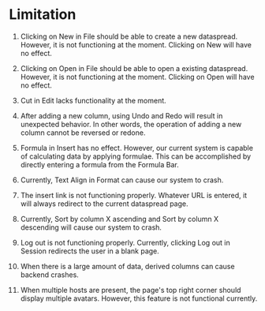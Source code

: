 # Limitation

1. Clicking on New in File should be able to create a new dataspread. However, it is not functioning at the moment. Clicking on New will have no effect.

2. Clicking on Open in File should be able to open a existing dataspread. However, it is not functioning at the moment. Clicking on Open will have no effect.

3. Cut in Edit lacks functionality at the moment.

4. After adding a new column, using Undo and Redo will result in unexpected behavior. In other words, the operation of adding a new column cannot be reversed or redone.

5. Formula in Insert has no effect. However, our current system is capable of calculating data by applying formulae. This can be accomplished by directly entering a formula from the Formula Bar.

6. Currently, Text Align in Format can cause our system to crash.

7. The insert link is not functioning properly. Whatever URL is entered, it will always redirect to the current dataspread page.

8. Currently, Sort by column X ascending and Sort by column X descending will cause our system to crash.

9. Log out is not functioning properly. Currently, clicking Log out in Session redirects the user in a blank page.

10. When there is a large amount of data, derived columns can cause backend crashes.

11. When multiple hosts are present, the page's top right corner should display multiple avatars. However, this feature is not functional currently.